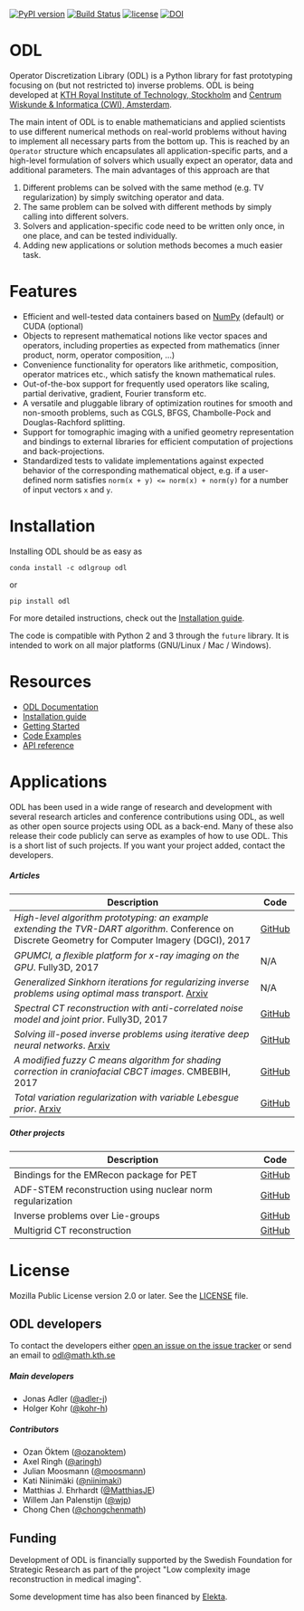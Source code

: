 [![PyPI version](https://badge.fury.io/py/odl.svg)](https://badge.fury.io/py/odl)
[![Build Status](https://travis-ci.org/odlgroup/odl.svg?branch=master)](https://travis-ci.org/odlgroup/odl?branch=master)
[![license](https://img.shields.io/badge/license-MPL--2.0-orange.svg)](https://opensource.org/licenses/MPL-2.0)
[![DOI](https://zenodo.org/badge/45596393.svg)](https://zenodo.org/badge/latestdoi/45596393)

ODL
===

Operator Discretization Library (ODL) is a Python library for fast prototyping focusing on (but not restricted to) inverse problems. ODL is being developed at [KTH Royal Institute of Technology, Stockholm](https://www.kth.se/en/sci/institutioner/math) and [Centrum Wiskunde & Informatica (CWI), Amsterdam](https://www.cwi.nl).

The main intent of ODL is to enable mathematicians and applied scientists to use different numerical methods on real-world problems without having to implement all necessary parts from the bottom up.
This is reached by an `Operator` structure which encapsulates all application-specific parts, and a high-level formulation of solvers which usually expect an operator, data and additional parameters.
The main advantages of this approach are that

1. Different problems can be solved with the same method (e.g. TV regularization) by simply switching operator and data.
2. The same problem can be solved with different methods by simply calling into different solvers.
3. Solvers and application-specific code need to be written only once, in one place, and can be tested individually.
4. Adding new applications or solution methods becomes a much easier task.

Features
========
- Efficient and well-tested data containers based on [NumPy](https://github.com/numpy/numpy) (default) or CUDA (optional)
- Objects to represent mathematical notions like vector spaces and operators, including properties as expected from mathematics (inner product, norm, operator composition, ...)
- Convenience functionality for operators like arithmetic, composition, operator matrices etc., which satisfy the known mathematical rules.
- Out-of-the-box support for frequently used operators like scaling, partial derivative, gradient, Fourier transform etc.
- A versatile and pluggable library of optimization routines for smooth and non-smooth problems, such as CGLS, BFGS, Chambolle-Pock and Douglas-Rachford splitting.
- Support for tomographic imaging with a unified geometry representation and bindings to external libraries for efficient computation of projections and back-projections.
- Standardized tests to validate implementations against expected behavior of the corresponding mathematical object, e.g. if a user-defined norm satisfies `norm(x + y) <= norm(x) + norm(y)` for a number of input vectors `x` and `y`.

Installation
============
Installing ODL should be as easy as

    conda install -c odlgroup odl

or

    pip install odl

For more detailed instructions, check out the [Installation guide](https://odlgroup.github.io/odl/getting_started/installing.html).

The code is compatible with Python 2 and 3 through the `future` library. It is intended to work on all major platforms (GNU/Linux / Mac / Windows).

Resources
=========
- [ODL Documentation](https://odlgroup.github.io/odl/)
- [Installation guide](https://odlgroup.github.io/odl/getting_started/installing.html)
- [Getting Started](https://odlgroup.github.io/odl/getting_started/getting_started.html)
- [Code Examples](examples)
- [API reference](https://odlgroup.github.io/odl/odl.html)

Applications
============
ODL has been used in a wide range of research and development with several research articles and conference contributions using ODL, as well as other open source projects using ODL as a back-end. Many of these also release their code publicly can serve as examples of how to use ODL. This is a short list of such projects. If you want your project added, contact the developers.

##### Articles


| Description      |  Code  |
|------------------|--------|
| *High-level algorithm prototyping: an example extending the TVR-DART algorithm*. Conference on Discrete Geometry for Computer Imagery (DGCI), 2017 | [GitHub](https://github.com/aringh/TVR-DART) |
| *GPUMCI, a ﬂexible platform for x-ray imaging on the GPU*. Fully3D, 2017 | N/A |
| *Generalized Sinkhorn iterations for regularizing inverse problems using optimal mass transport*. [Arxiv](https://arxiv.org/abs/1612.02273) |  N/A |
| *Spectral CT reconstruction with anti-correlated noise model and joint prior*. Fully3D, 2017 | [GitHub](https://github.com/adler-j/spectral_ct_examples) |
| *Solving ill-posed inverse problems using iterative deep neural networks*. [Arxiv](https://arxiv.org/abs/1704.04058) | [GitHub](https://github.com/adler-j/learned_gradient_tomography) | 
| *A modified fuzzy C means algorithm for shading correction in craniofacial CBCT images*. CMBEBIH, 2017 | [GitHub](https://github.com/adler-j/mfcm_article) | 
| *Total variation regularization with variable Lebesgue prior*. [Arxiv](https://arxiv.org/abs/1702.08807) | [GitHub](https://github.com/kohr-h/variable_lp_paper) |


##### Other projects

| Description      |  Code  |
|------------------|--------|
| Bindings for the EMRecon package for PET |  [GitHub](https://github.com/odlgroup/odlemrecon) |
| ADF-STEM reconstruction using nuclear norm regularization | [GitHub](https://github.com/adler-j/odl-stem-examples) |
| Inverse problems over Lie-groups | [GitHub](https://github.com/adler-j/lie_grp_diffeo) |
| Multigrid CT reconstruction | [GitHub](https://github.com/kohr-h/odl-multigrid) |


License
=======
Mozilla Public License version 2.0 or later. See the [LICENSE](LICENSE) file.

ODL developers
--------------
To contact the developers either [open an issue on the issue tracker](https://github.com/odlgroup/odl/issues/) or send an email to odl@math.kth.se

##### Main developers
- Jonas Adler ([@adler-j](https://github.com/adler-j))
- Holger Kohr ([@kohr-h](https://github.com/kohr-h))

##### Contributors
- Ozan Öktem ([@ozanoktem](https://github.com/ozanoktem))
- Axel Ringh ([@aringh](https://github.com/aringh))
- Julian Moosmann ([@moosmann](https://github.com/moosmann))
- Kati Niinimäki ([@niinimaki](https://github.com/niinimaki))
- Matthias J. Ehrhardt ([@MatthiasJE](https://github.com/matthiasje))
- Willem Jan Palenstijn ([@wjp](https://github.com/wjp))
- Chong Chen ([@chongchenmath](https://github.com/chongchenmath))

Funding
-------
Development of ODL is financially supported by the Swedish Foundation for Strategic Research as part of the project "Low complexity image reconstruction in medical imaging".

Some development time has also been financed by [Elekta](https://www.elekta.com/).
